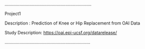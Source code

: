

......................................................................

Project1

Description : Prediction of Knee or Hip Replacement from OAI Data



Study Description: https://oai.epi-ucsf.org/datarelease/

.....................................................................
